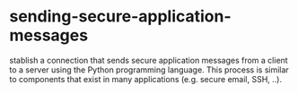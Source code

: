 # sending-secure-application-messages
stablish a connection that sends secure application messages from a client to a server using the Python programming language. This process is similar to components that exist in many applications (e.g. secure email, SSH, ..).
